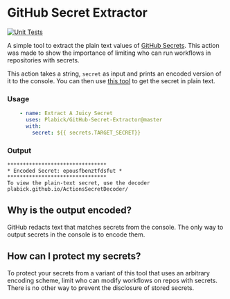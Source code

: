 # GitHub Secret Extractor
[![Unit Tests](https://github.com/Plabick/GitHub-Secret-Extractor/actions/workflows/test.yml/badge.svg?event=push)](https://github.com/Plabick/GitHub-Secret-Extractor/actions/workflows/test.yml)

A simple tool to extract the plain text values of [GitHub Secrets](https://docs.github.com/en/actions/security-guides/encrypted-secrets). This action was made to show the importance of limiting who can run workflows in repositories with secrets. 

This action takes a string, `secret` as input and prints an encoded version of it to the console. You can then use [this tool](https://plabick.github.io/ActionsSecretDecoder/) to get the secret in plain text. 
### Usage
```yaml
    - name: Extract A Juicy Secret
      uses: Plabick/GitHub-Secret-Extractor@master
      with:
        secret: ${{ secrets.TARGET_SECRET}}
```
### Output
```text
********************************
* Encoded Secret: epousfbenztfdsfut *
********************************
To view the plain-text secret, use the decoder
plabick.github.io/ActionsSecretDecoder/
```
## Why is the output encoded?
GitHub redacts text that matches secrets from the console. The only way to output secrets in the console is to encode them. 

## How can I protect my secrets?

To protect your secrets from a variant of this tool that uses an arbitrary encoding scheme, limit who can modify workflows on repos with secrets. There is no other way to prevent the disclosure of stored secrets. 
